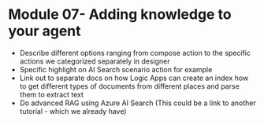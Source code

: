 # Module 07- Adding knowledge to your agent

- Describe different options ranging from compose action to the specific actions we categorized separately in designer
- Specific highlight on AI Search scenario action for example
- Link out to separate docs on how Logic Apps can create an index
how to get different types of documents from different places and parse them to extract text
- Do advanced RAG using Azure AI Search (This could be a link to another tutorial - which we already have)
